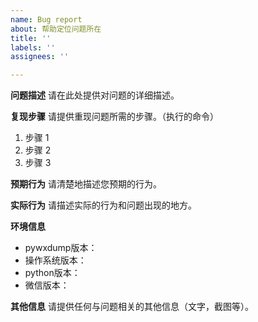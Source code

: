 ```yaml
---
name: Bug report
about: 帮助定位问题所在
title: ''
labels: ''
assignees: ''

---
```


**问题描述**
请在此处提供对问题的详细描述。

**复现步骤**
请提供重现问题所需的步骤。（执行的命令）

1. 步骤 1
2. 步骤 2
3. 步骤 3

**预期行为**
请清楚地描述您预期的行为。

**实际行为**
请描述实际的行为和问题出现的地方。

**环境信息**
- pywxdump版本：
- 操作系统版本：
- python版本：
- 微信版本：



**其他信息**
请提供任何与问题相关的其他信息（文字，截图等）。

